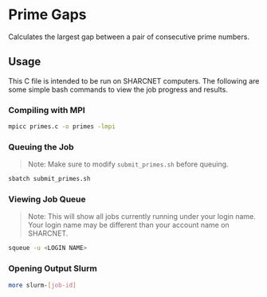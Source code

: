 # Prime Gaps
Calculates the largest gap between a pair of consecutive prime numbers.

## Usage
This C file is intended to be run on SHARCNET computers. The following are some simple bash commands to view the job progress and results.

### Compiling with MPI
```bash
mpicc primes.c -o primes -lmpi
```

### Queuing the Job
> Note: Make sure to modify `submit_primes.sh` before queuing. 

```bash
sbatch submit_primes.sh
```

### Viewing Job Queue
> Note: This will show all jobs currently running under your login name. Your login name may be different than your account name on SHARCNET.

```bash
squeue -u <LOGIN NAME>
```

### Opening Output Slurm
```bash
more slurm-[job-id]
```